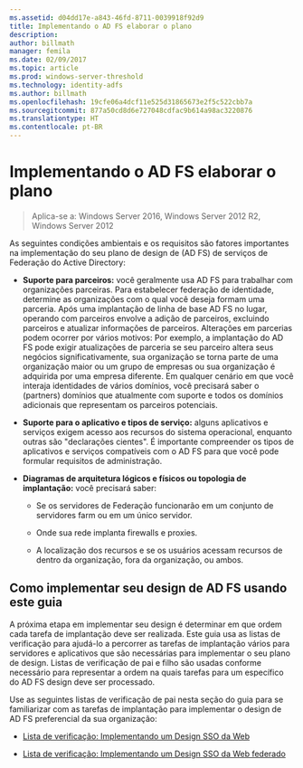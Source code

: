 ```yaml
---
ms.assetid: d04dd17e-a843-46fd-8711-0039918f92d9
title: Implementando o AD FS elaborar o plano
description: 
author: billmath
manager: femila
ms.date: 02/09/2017
ms.topic: article
ms.prod: windows-server-threshold
ms.technology: identity-adfs
ms.author: billmath
ms.openlocfilehash: 19cfe06a4dcf11e525d31865673e2f5c522cbb7a
ms.sourcegitcommit: 877a50cd8d6e727048cdfac9b614a98ac3220876
ms.translationtype: HT
ms.contentlocale: pt-BR
---
```

# <a name="implementing-your-ad-fs-design-plan"></a>Implementando o AD FS elaborar o plano

>Aplica-se a: Windows Server 2016, Windows Server 2012 R2, Windows Server 2012

As seguintes condições ambientais e os requisitos são fatores importantes na implementação do seu plano de design de \(AD FS\) de serviços de Federação do Active Directory:  
  
-   **Suporte para parceiros:** você geralmente usa AD FS para trabalhar com organizações parceiras. Para estabelecer federação de identidade, determine as organizações com o qual você deseja formam uma parceria. Após uma implantação de linha de base AD FS no lugar, operando com parceiros envolve a adição de parceiros, excluindo parceiros e atualizar informações de parceiros. Alterações em parcerias podem ocorrer por vários motivos: Por exemplo, a implantação do AD FS pode exigir atualizações de parceria se seu parceiro altera seus negócios significativamente, sua organização se torna parte de uma organização maior ou um grupo de empresas ou sua organização é adquirida por uma empresa diferente. Em qualquer cenário em que você interaja identidades de vários domínios, você precisará saber o \(partners\) domínios que atualmente com suporte e todos os domínios adicionais que representam os parceiros potenciais.  
  
-   **Suporte para o aplicativo e tipos de serviço:** alguns aplicativos e serviços exigem acesso aos recursos do sistema operacional, enquanto outras são "declarações cientes". É importante compreender os tipos de aplicativos e serviços compatíveis com o AD FS para que você pode formular requisitos de administração.  
  
-   **Diagramas de arquitetura lógicos e físicos ou topologia de implantação:** você precisará saber:  
  
    -   Se os servidores de Federação funcionarão em um conjunto de servidores farm ou em um único servidor.  
  
    -   Onde sua rede implanta firewalls e proxies.  
  
    -   A localização dos recursos e se os usuários acessam recursos de dentro da organização, fora da organização, ou ambos.  
  
## <a name="how-to-implement-your-ad-fs-design-using-this-guide"></a>Como implementar seu design de AD FS usando este guia  
A próxima etapa em implementar seu design é determinar em que ordem cada tarefa de implantação deve ser realizada. Este guia usa as listas de verificação para ajudá-lo a percorrer as tarefas de implantação vários para servidores e aplicativos que são necessárias para implementar o seu plano de design. Listas de verificação de pai e filho são usadas conforme necessário para representar a ordem na quais tarefas para um específico do AD FS design deve ser processado.  
  
Use as seguintes listas de verificação de pai nesta seção do guia para se familiarizar com as tarefas de implantação para implementar o design de AD FS preferencial da sua organização:  
  
-   [Lista de verificação: Implementando um Design SSO da Web](Checklist--Implementing-a-Web-SSO-Design.md)  
  
-   [Lista de verificação: Implementando um Design SSO da Web federado](Checklist--Implementing-a-Federated-Web-SSO-Design.md)  
